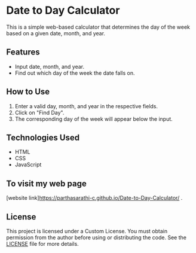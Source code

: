 # Date to Day Calculator

This is a simple web-based calculator that determines the day of the week based on a given date, month, and year.

## Features
- Input date, month, and year.
- Find out which day of the week the date falls on.

## How to Use
1. Enter a valid day, month, and year in the respective fields.
2. Click on "Find Day".
3. The corresponding day of the week will appear below the input.

## Technologies Used
- HTML
- CSS
- JavaScript

## To visit my web page
[website link]https://parthasarathi-c.github.io/Date-to-Day-Calculator/ .
## License
This project is licensed under a Custom License. You must obtain permission from the author before using or distributing the code. See the [LICENSE](LICENCE) file for more details.


